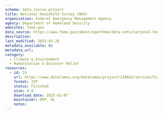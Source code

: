 ```yaml
---
schema: data_rescue_project 
title: National Household Survey (NHS)
organization: Federal Emergency Management Agency
agency: Department of Homeland Security
websites: fema.gov
data_source: https://www.fema.gov/about/openfema/data-sets/national-household-survey
description: 
last_modified: 2025-03-26
metadata_available: No
metadata_url: 
category:
  - Climate & Environment 
  - Humanitarian & Disaster Relief 
resources:
  - id: 19
    url: https://www.datalumos.org/datalumos/project/218642/version/V1/view
    format: ZIP
    status: Finished
    size: 0.0
    download_date: 2025-02-07
    maintainer: DRP, DL
    notes: 
---
```

